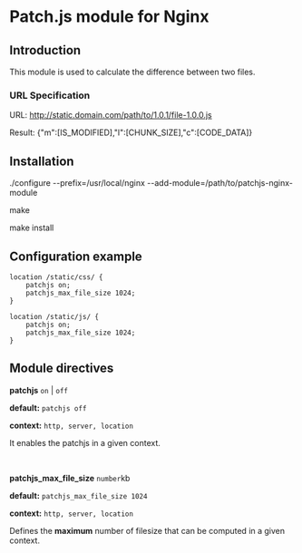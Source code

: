 # Patch.js module for Nginx

## Introduction

This module is used to calculate the difference between two files.

### URL Specification

URL: http://static.domain.com/path/to/1.0.1/file-1.0.0.js

Result: {"m":[IS_MODIFIED],"l":[CHUNK_SIZE],"c":[CODE_DATA]}


## Installation

./configure --prefix=/usr/local/nginx --add-module=/path/to/patchjs-nginx-module

make

make install


## Configuration example

    location /static/css/ {
        patchjs on;
        patchjs_max_file_size 1024;
    }
        
    location /static/js/ {
        patchjs on;
        patchjs_max_file_size 1024;
    }


## Module directives

**patchjs** `on` | `off`

**default:** `patchjs off`

**context:** `http, server, location`

It enables the patchjs in a given context.

<br/>

**patchjs\_max\_file\_size** `number`kb

**default:** `patchjs_max_file_size 1024`

**context:** `http, server, location`

Defines the **maximum** number of filesize that can be computed in a
given context. 
